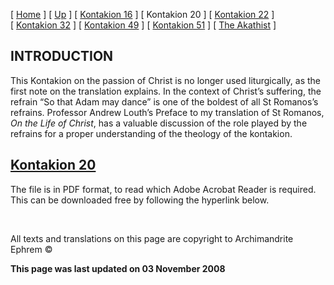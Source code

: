 \[ [Home](index.md) \] \[ [Up](romanos.md) \] \[ [Kontakion 16](kontak16.md) \] \[ Kontakion 20 \] \[ [Kontakion 22](kontakion_22.md) \] \[ [Kontakion 32](kontakion_32.md) \] \[ [Kontakion 49](kontakion_49.md) \] \[ [Kontakion 51](kontakion_51.md) \] \[ [The Akathist](akath.md) \]

INTRODUCTION
------------

This Kontakion on the passion of Christ is no longer used liturgically, as the first note on the translation explains. In the context of Christ’s suffering, the refrain “So that Adam may dance” is one of the boldest of all St Romanos’s refrains. Professor Andrew Louth’s Preface to my translation of St Romanos, *On the Life of Christ*, has a valuable discussion of the role played by the refrains for a proper understanding of the theology of the kontakion.

[Kontakion 20](ROMK20.pdf) 
---------------------------

<span style="mso-bidi-font-size: 10.0pt">The file is in PDF format, to read which Adobe Acrobat Reader is required. This can be downloaded free by following the hyperlink below.</span>

 

All texts and translations on this page are copyright to
Archimandrite Ephrem ©

**This page was last updated on 03 November 2008**
